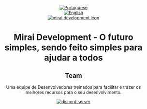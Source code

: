 <div align="center">
    <a href="https://github.com/MiraiDevelopment/.github/tree/pt" alt="Português">
        <img alt="Portuguese" src="https://img.shields.io/static/v1?style=for-the-badge&label=Ling&message=Portugues&color=2490f8">
    </a>
</div>
<div align="center">
    <a href="https://github.com/MiraiDevelopment" alt="English">
        <img alt="English" src="https://img.shields.io/static/v1?style=for-the-badge&label=Translate%20for&message=English&color=2490f8">
    </a>
</div>
<div align="center">
    <a href="https://github.com/MiraiDevelopment"><img src="https://user-images.githubusercontent.com/61317250/160204986-a45c27ef-9225-4513-ae26-3907cbb22876.png" alt="mirai development icon" /></a>
    <h1>Mirai Development - O futuro simples, sendo feito simples para ajudar a todos</h1>
    <h2>Team</h2>
    <p>Uma equipe de Desenvolvedores treinados para facilitar e trazer os melhores recursos para o seu desenvolvimento.</p>
    <a href="https://discord.gg/gNFEMrHshn"><img src="https://img.shields.io/discord/786392360475951154?style=for-the-badge&label=Chat&color=2490f8&logo=discord&logoColor=white" alt="discord server" /></a>
</div>
<br>

